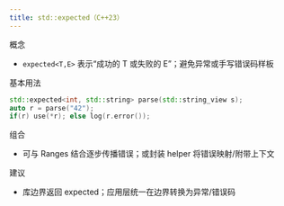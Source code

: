 ```yaml
---
title: std::expected（C++23）
---
```


概念
- `expected<T,E>` 表示“成功的 T 或失败的 E”；避免异常或手写错误码样板

基本用法
```cpp
std::expected<int, std::string> parse(std::string_view s);
auto r = parse("42");
if(r) use(*r); else log(r.error());
```

组合
- 可与 Ranges 结合逐步传播错误；或封装 helper 将错误映射/附带上下文

建议
- 库边界返回 expected；应用层统一在边界转换为异常/错误码
